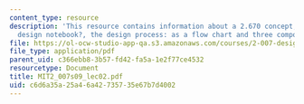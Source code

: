 ```yaml
---
content_type: resource
description: 'This resource contains information about a 2.670 concept, what is a
  design notebook?, the design process: as a flow chart and three components of creativity.'
file: https://ol-ocw-studio-app-qa.s3.amazonaws.com/courses/2-007-design-and-manufacturing-i-spring-2009/c6d6a35a25a46a42735735e67b7d4002_MIT2_007s09_lec02.pdf
file_type: application/pdf
parent_uid: c366ebb8-3b57-fd42-fa5a-1e2f77ce4532
resourcetype: Document
title: MIT2_007s09_lec02.pdf
uid: c6d6a35a-25a4-6a42-7357-35e67b7d4002
---
```

